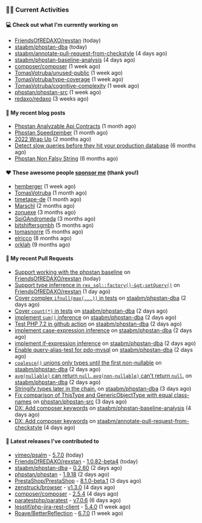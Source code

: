 ### 👨‍💻 Current Activities


#### 💻 Check out what I'm currently working on

- [FriendsOfREDAXO/rexstan](https://github.com/FriendsOfREDAXO/rexstan) (today)
- [staabm/phpstan-dba](https://github.com/staabm/phpstan-dba) (today)
- [staabm/annotate-pull-request-from-checkstyle](https://github.com/staabm/annotate-pull-request-from-checkstyle) (4 days ago)
- [staabm/phpstan-baseline-analysis](https://github.com/staabm/phpstan-baseline-analysis) (4 days ago)
- [composer/composer](https://github.com/composer/composer) (1 week ago)
- [TomasVotruba/unused-public](https://github.com/TomasVotruba/unused-public) (1 week ago)
- [TomasVotruba/type-coverage](https://github.com/TomasVotruba/type-coverage) (1 week ago)
- [TomasVotruba/cognitive-complexity](https://github.com/TomasVotruba/cognitive-complexity) (1 week ago)
- [phpstan/phpstan-src](https://github.com/phpstan/phpstan-src) (1 week ago)
- [redaxo/redaxo](https://github.com/redaxo/redaxo) (3 weeks ago)


#### 📜 My recent blog posts

- [Phpstan Analyzable Api Contracts](https://staabm.github.io/2022/12/29/phpstan-analyzable-api-contracts.html) (1 month ago)
- [Phpstan Speedzember](https://staabm.github.io/2022/12/23/phpstan-speedzember.html) (1 month ago)
- [2022 Wrap Up](https://staabm.github.io/2022/12/20/2022-wrap-up.html) (2 months ago)
- [Detect slow queries before they hit your production database](https://staabm.github.io/2022/08/16/phpstan-dba-query-plan-analysis.html) (6 months ago)
- [Phpstan Non Falsy String](https://staabm.github.io/2022/08/11/phpstan-non-falsy-string.html) (6 months ago)


#### ❤️ These awesome people [sponsor me](https://github.com/sponsors/staabm) (thank you!)

- [hemberger](https://github.com/hemberger) (1 week ago)
- [TomasVotruba](https://github.com/TomasVotruba) (1 month ago)
- [timetape-de](https://github.com/timetape-de) (1 month ago)
- [Marschl](https://github.com/Marschl) (2 months ago)
- [zonuexe](https://github.com/zonuexe) (3 months ago)
- [SpiGAndromeda](https://github.com/SpiGAndromeda) (3 months ago)
- [bitshiftersgmbh](https://github.com/bitshiftersgmbh) (5 months ago)
- [tomasnorre](https://github.com/tomasnorre) (5 months ago)
- [elricco](https://github.com/elricco) (8 months ago)
- [orklah](https://github.com/orklah) (9 months ago)


#### 🔨 My recent Pull Requests

- [Support working with the phpstan baseline](https://github.com/FriendsOfREDAXO/rexstan/pull/327) on [FriendsOfREDAXO/rexstan](https://github.com/FriendsOfREDAXO/rexstan) (today)
- [Support type inferrence in `rex_sql::factory()-&gt;setQuery()`](https://github.com/FriendsOfREDAXO/rexstan/pull/326) on [FriendsOfREDAXO/rexstan](https://github.com/FriendsOfREDAXO/rexstan) (1 day ago)
- [Cover complex `ifnull(max(...))` in tests](https://github.com/staabm/phpstan-dba/pull/526) on [staabm/phpstan-dba](https://github.com/staabm/phpstan-dba) (2 days ago)
- [Cover `count(*)` in tests](https://github.com/staabm/phpstan-dba/pull/525) on [staabm/phpstan-dba](https://github.com/staabm/phpstan-dba) (2 days ago)
- [implement `sum()` inference](https://github.com/staabm/phpstan-dba/pull/524) on [staabm/phpstan-dba](https://github.com/staabm/phpstan-dba) (2 days ago)
- [Test PHP 7.2 in github action](https://github.com/staabm/phpstan-dba/pull/523) on [staabm/phpstan-dba](https://github.com/staabm/phpstan-dba) (2 days ago)
- [implement case-expression inference](https://github.com/staabm/phpstan-dba/pull/522) on [staabm/phpstan-dba](https://github.com/staabm/phpstan-dba) (2 days ago)
- [implement if-expression inference](https://github.com/staabm/phpstan-dba/pull/521) on [staabm/phpstan-dba](https://github.com/staabm/phpstan-dba) (2 days ago)
- [Enable query-alias-test for pdo-mysql](https://github.com/staabm/phpstan-dba/pull/520) on [staabm/phpstan-dba](https://github.com/staabm/phpstan-dba) (2 days ago)
- [`coalesce()` unions only types until the first non-nullable](https://github.com/staabm/phpstan-dba/pull/519) on [staabm/phpstan-dba](https://github.com/staabm/phpstan-dba) (2 days ago)
- [`avg(nullable)` can return `null`. `avg(non-nullable)` can&#39;t return `null`.](https://github.com/staabm/phpstan-dba/pull/518) on [staabm/phpstan-dba](https://github.com/staabm/phpstan-dba) (2 days ago)
- [Stringify types later in the chain.](https://github.com/staabm/phpstan-dba/pull/513) on [staabm/phpstan-dba](https://github.com/staabm/phpstan-dba) (3 days ago)
- [Fix comparison of ThisType and GenericObjectType with equal class-names](https://github.com/phpstan/phpstan-src/pull/2240) on [phpstan/phpstan-src](https://github.com/phpstan/phpstan-src) (3 days ago)
- [DX: Add composer keywords](https://github.com/staabm/phpstan-baseline-analysis/pull/96) on [staabm/phpstan-baseline-analysis](https://github.com/staabm/phpstan-baseline-analysis) (4 days ago)
- [DX: Add composer keywords](https://github.com/staabm/annotate-pull-request-from-checkstyle/pull/107) on [staabm/annotate-pull-request-from-checkstyle](https://github.com/staabm/annotate-pull-request-from-checkstyle) (4 days ago)


#### 🔭 Latest releases I've contributed to

- [vimeo/psalm](https://github.com/vimeo/psalm) - [5.7.0](https://github.com/vimeo/psalm/releases/tag/5.7.0) (today)
- [FriendsOfREDAXO/rexstan](https://github.com/FriendsOfREDAXO/rexstan) - [1.0.82-beta4](https://github.com/FriendsOfREDAXO/rexstan/releases/tag/1.0.82-beta4) (today)
- [staabm/phpstan-dba](https://github.com/staabm/phpstan-dba) - [0.2.60](https://github.com/staabm/phpstan-dba/releases/tag/0.2.60) (2 days ago)
- [phpstan/phpstan](https://github.com/phpstan/phpstan) - [1.9.18](https://github.com/phpstan/phpstan/releases/tag/1.9.18) (2 days ago)
- [PrestaShop/PrestaShop](https://github.com/PrestaShop/PrestaShop) - [8.1.0-beta.1](https://github.com/PrestaShop/PrestaShop/releases/tag/8.1.0-beta.1) (3 days ago)
- [zenstruck/browser](https://github.com/zenstruck/browser) - [v1.3.0](https://github.com/zenstruck/browser/releases/tag/v1.3.0) (4 days ago)
- [composer/composer](https://github.com/composer/composer) - [2.5.4](https://github.com/composer/composer/releases/tag/2.5.4) (4 days ago)
- [paratestphp/paratest](https://github.com/paratestphp/paratest) - [v7.0.6](https://github.com/paratestphp/paratest/releases/tag/v7.0.6) (6 days ago)
- [lesstif/php-jira-rest-client](https://github.com/lesstif/php-jira-rest-client) - [5.4.0](https://github.com/lesstif/php-jira-rest-client/releases/tag/5.4.0) (1 week ago)
- [Roave/BetterReflection](https://github.com/Roave/BetterReflection) - [6.7.0](https://github.com/Roave/BetterReflection/releases/tag/6.7.0) (1 week ago)
